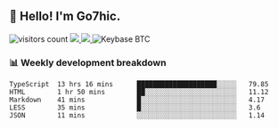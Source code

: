 ## 👋 Hello! I'm Go7hic.

 ![visitors count](https://visitors-by-url-pls-dont-use-this-in-your-repo.vercel.app/Go7hic-github-readme)
 <a href="https://twitter.com/Go7hic">
    <img src="https://img.shields.io/badge/-@Go7hic-1ca0f1?style=flat-square&labelColor=1ca0f1&logo=twitter&logoColor=white&link=https://twitter.com/Go7hic">
   <a/>
   <a href="mailto:gtfx0209@gmail.com">
    <img src="https://img.shields.io/badge/-gtfx0209@gmail.com-c14438?style=flat-square&logo=Gmail&logoColor=white&link=mailto:gtfx0209@gmail.com">
   <a/>
    ![Keybase BTC](https://img.shields.io/keybase/btc/Go7hic)
 <!--
🔭 I’m currently working
🌱 I’m currently learning
💬 Ask me about 
📫 How to reach me: 
⚡ Fun fact: 
-->
 <!--
![My Github Stats](https://github-readme-stats.vercel.app/api?username=Go7hic&show_icons=true&count_private=true)

-->

### 📊 Weekly development breakdown
<!--START_SECTION:waka-->
```text
TypeScript  13 hrs 16 mins      ████████████████████░░░░░   79.85 
HTML        1 hr 50 mins        ██░░░░░░░░░░░░░░░░░░░░░░░   11.12 
Markdown    41 mins             █░░░░░░░░░░░░░░░░░░░░░░░░   4.17 
LESS        35 mins             █░░░░░░░░░░░░░░░░░░░░░░░░   3.6 
JSON        11 mins             ░░░░░░░░░░░░░░░░░░░░░░░░░   1.14
```
<!--END_SECTION:waka-->

